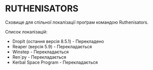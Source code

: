 # RUTHENISATORS
Сховище для спільної локалізації проґрам командою Ruthenisators.

Список локалізацій:
 - DropIt (остання версія 8.5.1) - Перекладено
 - Reaper (версія 5.9) - Перекладається
 - Winstep - Перекладається
 - Ren`py - Перекладається
 - Kerbal Space Program - Перекладається
